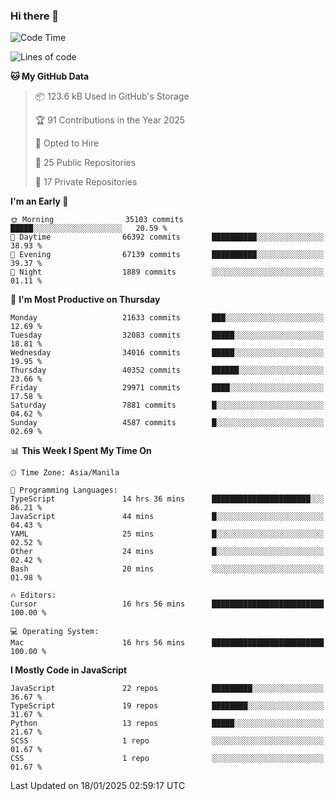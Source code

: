 ### Hi there 👋

<!--START_SECTION:waka-->
![Code Time](http://img.shields.io/badge/Code%20Time-1%2C398%20hrs%203%20mins-blue)

![Lines of code](https://img.shields.io/badge/From%20Hello%20World%20I%27ve%20Written-64.9%20million%20lines%20of%20code-blue)

**🐱 My GitHub Data** 

> 📦 123.6 kB Used in GitHub's Storage 
 > 
> 🏆 91 Contributions in the Year 2025
 > 
> 💼 Opted to Hire
 > 
> 📜 25 Public Repositories 
 > 
> 🔑 17 Private Repositories 
 > 
**I'm an Early 🐤** 

```text
🌞 Morning                35103 commits       █████░░░░░░░░░░░░░░░░░░░░   20.59 % 
🌆 Daytime                66392 commits       ██████████░░░░░░░░░░░░░░░   38.93 % 
🌃 Evening                67139 commits       ██████████░░░░░░░░░░░░░░░   39.37 % 
🌙 Night                  1889 commits        ░░░░░░░░░░░░░░░░░░░░░░░░░   01.11 % 
```
📅 **I'm Most Productive on Thursday** 

```text
Monday                   21633 commits       ███░░░░░░░░░░░░░░░░░░░░░░   12.69 % 
Tuesday                  32083 commits       █████░░░░░░░░░░░░░░░░░░░░   18.81 % 
Wednesday                34016 commits       █████░░░░░░░░░░░░░░░░░░░░   19.95 % 
Thursday                 40352 commits       ██████░░░░░░░░░░░░░░░░░░░   23.66 % 
Friday                   29971 commits       ████░░░░░░░░░░░░░░░░░░░░░   17.58 % 
Saturday                 7881 commits        █░░░░░░░░░░░░░░░░░░░░░░░░   04.62 % 
Sunday                   4587 commits        █░░░░░░░░░░░░░░░░░░░░░░░░   02.69 % 
```


📊 **This Week I Spent My Time On** 

```text
🕑︎ Time Zone: Asia/Manila

💬 Programming Languages: 
TypeScript               14 hrs 36 mins      ██████████████████████░░░   86.21 % 
JavaScript               44 mins             █░░░░░░░░░░░░░░░░░░░░░░░░   04.43 % 
YAML                     25 mins             █░░░░░░░░░░░░░░░░░░░░░░░░   02.52 % 
Other                    24 mins             █░░░░░░░░░░░░░░░░░░░░░░░░   02.42 % 
Bash                     20 mins             ░░░░░░░░░░░░░░░░░░░░░░░░░   01.98 % 

🔥 Editors: 
Cursor                   16 hrs 56 mins      █████████████████████████   100.00 % 

💻 Operating System: 
Mac                      16 hrs 56 mins      █████████████████████████   100.00 % 
```

**I Mostly Code in JavaScript** 

```text
JavaScript               22 repos            █████████░░░░░░░░░░░░░░░░   36.67 % 
TypeScript               19 repos            ████████░░░░░░░░░░░░░░░░░   31.67 % 
Python                   13 repos            █████░░░░░░░░░░░░░░░░░░░░   21.67 % 
SCSS                     1 repo              ░░░░░░░░░░░░░░░░░░░░░░░░░   01.67 % 
CSS                      1 repo              ░░░░░░░░░░░░░░░░░░░░░░░░░   01.67 % 
```




 Last Updated on 18/01/2025 02:59:17 UTC
<!--END_SECTION:waka-->
